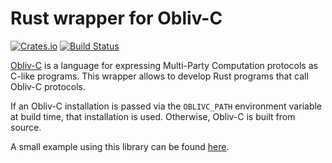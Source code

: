 Rust wrapper for Obliv-C
========================
[![Crates.io](https://img.shields.io/crates/v/oblivc.svg)](https://crates.io/crates/oblivc)
[![Build Status](https://travis-ci.org/schoppmp/oblivc-rust.svg?branch=master)](https://travis-ci.org/schoppmp/oblivc-rust)

[Obliv-C](https://github.com/samee/obliv-c) is a language for expressing
Multi-Party Computation protocols as C-like programs.
This wrapper allows to develop Rust programs that call Obliv-C protocols.

If an Obliv-C installation is passed via the `OBLIVC_PATH` environment
variable at build time, that installation is used.
Otherwise, Obliv-C is built from source.

A small example using this library can be found
[here](https://github.com/schoppmp/oblivc-rust/tree/master/test-oblivc).
